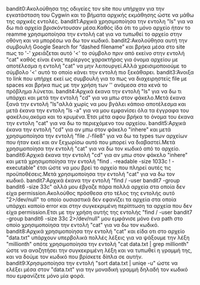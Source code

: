 bandit0:Ακολούθησα της οδιγείες τον site που υπήρχαν για την εγκατάσταση του Cygwin και το βήματα αρχικής εκμάθησης ώστε να μάθω της αρχικές εντολές.
bandit1:Αρχικά χρησιμοποίησα την εντολη "ls" για να δω πιά αρχεία βρισκόντουσαν μέσα.Καθός ίδα ότι το μόνο αρχείο ήταν το reamme χρησιμοποίησα την εντολή cat για να τυπωθεί το αρχείο στην οθόνη και να μπορέσω να δω τον κωδικό.
bandit2:Ακολούθησα αυτή την συμβουλή Google Search for “dashed filename” και βρήκα μέσα στο site πως το '-' χρειάζεται αυτό  '<' το σύμβολο  πριν από εκείνο στην εντολή "cat" καθός είναι ένας περίεργος χαρακτήρας για όνομα αρχείου με αποτέλεσμα η εντολή "cat" να μην λειτουργεί.Αλλά χρεισιμοποιούμε το σύμβολο '<' αυτό το οποίο κάνει την εντολή πιο ξεκάθαρει.
bandit3:Άνοιξα το link που υπήρχε εκεί ως συμβουλή για το πως να διαχειρηστείς file με spaces και βρήκα πως με την χρήση των '\' ανάμεσα στα κενά το πρόβλημα λύνεται.
bandit4:Αρχικά έκανα την εντολή "ls" για να δω τι υπάρχει και μετά την εντολή "cd" για να μπω στον φάκελο.Μετά έκανα ξανά την εντολή "ls"αλλά χωρίς να μου βγάλει κάποιο αποτέλεσμα και μετά έκανα την εντολη "ls -a" για να μου εμφανίσει όλα τα έγγραφα του φακέλου,ακόμα και το κρυμένα.Έτσι μέτα αφου βρήκα το όνομα του έκανα την εντολη "cat" για να δω το περιεχόμενο του αρχείου. 
bandit5:Αρχικά έκανα την εντολή "cd" για αν μπω στον φάκελο "inhere" και μετά χρησιμοποίησα την εντολή "file ./-file8" για να δω τα types των αρχείων που ήταν εκεί και αν ξεχωρίσω αυτό που μπορεί να διαβαστεί.Μετά χρησιμοποίησα την εντολή "cat" για να δω τον κωδικό από το αρχείο.
bandit6:Αρχικά έκανα την εντολή "cd" για αν μπω στον φάκελο "inhere" και μετά χρησιμοποίησα την εντολή "find . -readable -size 1033c ! - executable" έτσι ώστε να μου βρεί το αρχείο που πληρεί αυτές τις προϋποθέσεις.Μετά χρησιμοποίησα την εντολή "cat" για να δω τον κωδικό.
bandit7:Αρχικά έκανα την εντολή "find / -user bandit7 -group bandit6 -size 33c" αλλά μου έβγαζε πάρα πολλά αρχεία στα οποία δεν είχα permission.Ακολούθος πρόσθεσα στο τέλος της εντολής αυτό "2>/dev/null" το οποίο ουσιαστικά δεν εφανίζει τα αρχεία στα οποία υπάρχει καποίο error και στην συγκεκριμένη περίπτωση τα αρχεία που δεν είχα permission.Ετσι με την χρήση αυτής της εντολής "find / -user bandit7 -group bandit6 -size 33c 2>/dev/null" μου εμφάνισε μόνο ένα path στο οποίο χρησιμοποίησα την εντολή "cat" για να δω τον κωδικό.
bandit8:Αρχικά χρησιμοποίησα την εντολή "cat" και είδα οτι στο αρχείο "data.txt" υπάρχουν υπερβολικά πολλές λέξεις για να ψάξουμε την λέξη "millionth" οπότε χρησιμοποίησα την εντολή "cat data.txt | grep millionth" ώστε να αναζητήσει την συγκεκριμένη λέξη και να τυπωθεί η γραμμή της, και να δούμε τον κωδικό που βρίσκετε δίπλα σε αυτήν.
bandit9:Χρησιμοποίησα την εντολή "sort data.txt | uniqe -u" ώστε να ελέξει μέσα στον "data.txt" για την μοναδική γραμμή δηλαδή τον κωδικό που εμφανίζετε μόνο μία φορά.


